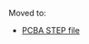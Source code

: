 Moved to:

- [PCBA STEP file](https://oak-files.fra1.cdn.digitaloceanspaces.com/OAK-FFC-IR/OAK-FFC-IR.step)
